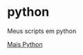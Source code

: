 # python
Meus scripts em python

[Mais Python](https://github.com/Chronos093/Chronos093/tree/main/Python)
